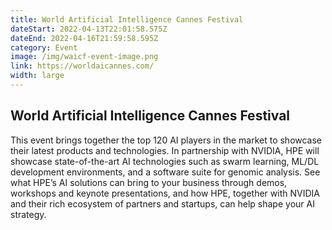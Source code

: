 ```yaml
---
title: World Artificial Intelligence Cannes Festival
dateStart: 2022-04-13T22:01:58.575Z
dateEnd: 2022-04-16T21:59:58.595Z
category: Event
image: /img/waicf-event-image.png
link: https://worldaicannes.com/
width: large
---
```

## World Artificial Intelligence Cannes Festival

This event brings together the top 120 AI players in the market to showcase their latest products and technologies. In partnership with NVIDIA, HPE will showcase state-of-the-art AI technologies such as swarm learning, ML/DL development environments, and a software suite for genomic analysis. See what HPE’s AI solutions can bring to your business through demos, workshops and keynote presentations, and how HPE, together with NVIDIA and their rich ecosystem of partners and startups, can help shape your AI strategy.